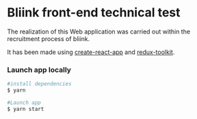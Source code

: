 # Bliink front-end technical test

The realization of this Web application was carried out within the recruitment process of bliink.

It has been made using [create-react-app](https://create-react-app.dev/) and [redux-toolkit](https://redux-toolkit.js.org/).

### Launch app locally

```bash
#install dependencies
$ yarn

#Launch app
$ yarn start
```
